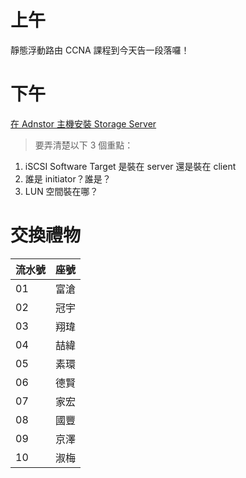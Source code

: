# 上午
靜態浮動路由
CCNA 課程到今天告一段落囉！

# 下午
[在 Adnstor 主機安裝 Storage Server](%E8%99%9B%E6%93%AC%E5%8C%96%E6%87%89%E7%94%A8%E5%B9%B3%E5%8F%B0/%E8%99%9B%E6%93%AC%E5%8C%96%E6%87%89%E7%94%A8%E5%B9%B3%E5%8F%B0%E9%83%A8%E7%BD%B2%20-%2008%20%E5%BB%BA%E7%AB%8B%E7%B6%B2%E8%B7%AF%E5%84%B2%E5%AD%98%E7%A9%BA%E9%96%93.md#%E5%9C%A8%20Adnstor%20%E4%B8%BB%E6%A9%9F%E5%AE%89%E8%A3%9D%20Storage%20Server)
> 要弄清楚以下 3 個重點：
1. iSCSI Software Target 是裝在 server 還是裝在 client
2. 誰是 initiator？誰是？
3. LUN 空間裝在哪？

# 交換禮物
流水號 | 座號
--|--
01 | 富滄
02 | 冠宇
03 | 翔瑋
04 | 喆緯
05 | 素環
06 | 德賢
07 | 家宏
08 | 國豐
09 | 京澤
10 | 淑梅